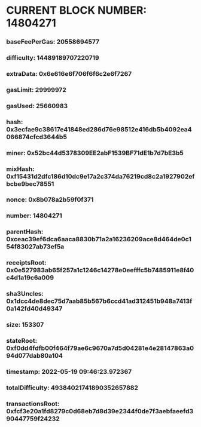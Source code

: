 # CURRENT BLOCK NUMBER: 14804271

### baseFeePerGas: 20558694577
### difficulty: 14489189707220719
### extraData: 0x6e616e6f706f6f6c2e6f7267
### gasLimit: 29999972
### gasUsed: 25660983
### hash: 0x3ecfae9c38617e41848ed286d76e98512e416db5b4092ea4066874cfcd3644b5
### miner: 0x52bc44d5378309EE2abF1539BF71dE1b7d7bE3b5
### mixHash: 0xf15431d2dfc186d10dc9e17a2c374da76219cd8c2a1927902efbcbe9bec78551
### nonce: 0x8b078a2b59f0f371
### number: 14804271
### parentHash: 0xceac39ef6dca6aaca8830b71a2a16236209ace8d464de0c154f83027ab73ef5a
### receiptsRoot: 0x0e527983ab65f257a1c1246c14278e0eefffc5b7485911e8f40c4d1a19c6a009
### sha3Uncles: 0x1dcc4de8dec75d7aab85b567b6ccd41ad312451b948a7413f0a142fd40d49347
### size: 153307
### stateRoot: 0xf0dd4fdfb00f464f79ae6c9670a7d5d04281e4e28147863a094d077dab80a104
### timestamp: 2022-05-19 09:46:23.972367
### totalDifficulty: 49384021741890352657882
### transactionsRoot: 0xfcf3e20a1fd8279c0d68eb7d8d39e2344f0de7f3aebfaeefd390447759f24232
